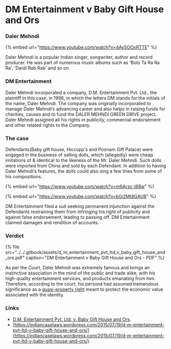 # DM Entertainment v Baby Gift House and Ors

### Daler Mehndi

{% embed url="https://www.youtube.com/watch?v=4Ay5OOxRTTE" %}

Daler Mehndi is a popular Indian singer, songwriter, author and record producer. He was part of numerous music albums such as 'Bolo Ta Ra Ra Ra', 'Dardi Rab Rab' and so on. 

### DM Entertainment

Daler Mehndi incorporated a company, D.M. Entertainment Pvt. Ltd., the plaintiff in this case, in 1996, in which the letters DM stands for the initials of the name, Daler Mehndi. The company was originally incorporated to manage Daler Mehndi’s advancing career and also helps in raising funds for charities, causes and to fund the DALER MEHNDI GREEN DRIVE project. Daler Mehndi assigned all his rights in publicity, commercial endorsement and other related rights to the Company. 

### The case

Defendants\(Baby gift house, Hiccupp's and Poonam Gift Palace\) were engaged in the business of selling dolls, which \(allegedly\) were cheap imitations of & identical to the likeness of the Mr. Daler Mehndi. Such dolls were imported from China and sold by each Defendant. In addition to having Daler Mehndi’s features, the dolls could also sing a few lines from some of his compositions.

{% embed url="https://www.youtube.com/watch?v=m6Arzc-l88w" %}

{% embed url="https://www.youtube.com/watch?v=bGi2Mt8GAU8" %}

DM Entertainment filed a suit seeking permanent injunction against the Defendants restraining them from infringing his right of publicity and against false endorsement, leading to passing off. DM Entertainment claimed damages and rendition of accounts.

### Verdict

{% file src="../../.gitbook/assets/d\_m\_entertainment\_pvt\_ltd\_v\_baby\_gift\_house\_and\_ors.pdf" caption="DM Entertainment v Baby Gift House and Ors - PDF" %}

As per the Court, Daler Mehndi was extremely famous and brings an instinctive association in the mind of the public and trade alike, with his high-quality entertainment services, and products emanating from him. Therefore, according to the court, his persona had assumed tremendous significance as a [quasi-property right](../quasi-property-right.md) meant to protect the economic value associated with the identity.

### Links

* [D.M. Entertainment Pvt. Ltd. v. Baby Gift House and Ors](https://www.bananaip.com/ip-news-center/dm-entertainment-pvt-ltd-v-baby-gift/).
* [https://indiancaselaws.wordpress.com/2015/07/19/d-m-entertainment-pvt-ltd-v-baby-gift-house-and-ors/](https://indiancaselaws.wordpress.com/2015/07/19/d-m-entertainment-pvt-ltd-v-baby-gift-house-and-ors/)



